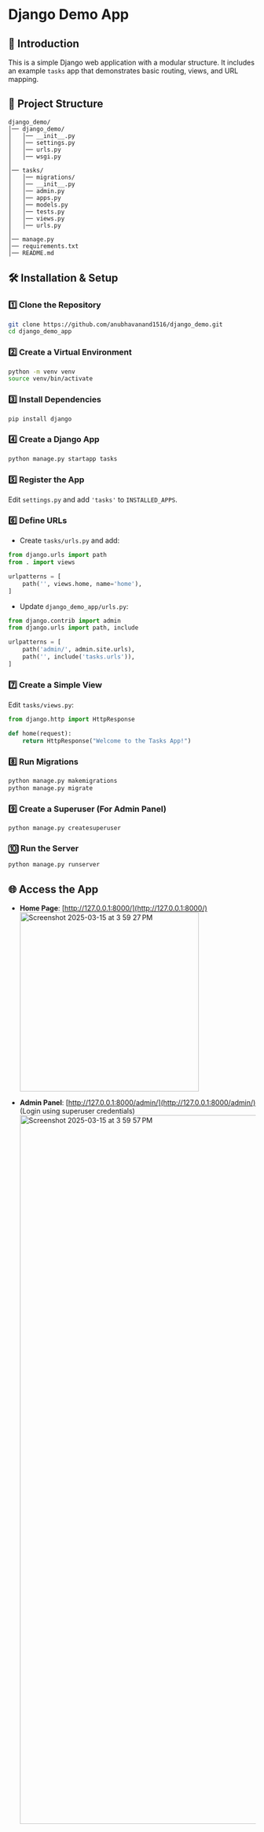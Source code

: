 # Django Demo App

## 🚀 Introduction
This is a simple Django web application with a modular structure. It includes an example `tasks` app that demonstrates basic routing, views, and URL mapping.

## 📁 Project Structure
```
django_demo/
│── django_demo/
│   │── __init__.py
│   │── settings.py
│   │── urls.py
│   │── wsgi.py
│
│── tasks/
│   │── migrations/
│   │── __init__.py
│   │── admin.py
│   │── apps.py
│   │── models.py
│   │── tests.py
│   │── views.py
│   │── urls.py
│
│── manage.py
│── requirements.txt
│── README.md
```

## 🛠 Installation & Setup

### 1️⃣ Clone the Repository
```bash
git clone https://github.com/anubhavanand1516/django_demo.git
cd django_demo_app
```

### 2️⃣ Create a Virtual Environment
```bash
python -m venv venv
source venv/bin/activate 
```

### 3️⃣ Install Dependencies
```bash
pip install django
```

### 4️⃣ Create a Django App
```bash
python manage.py startapp tasks
```

### 5️⃣ Register the App
Edit `settings.py` and add `'tasks'` to `INSTALLED_APPS`.

### 6️⃣ Define URLs
- Create `tasks/urls.py` and add:
```python
from django.urls import path
from . import views

urlpatterns = [
    path('', views.home, name='home'),
]
```

- Update `django_demo_app/urls.py`:
```python
from django.contrib import admin
from django.urls import path, include

urlpatterns = [
    path('admin/', admin.site.urls),
    path('', include('tasks.urls')),
]
```

### 7️⃣ Create a Simple View
Edit `tasks/views.py`:
```python
from django.http import HttpResponse

def home(request):
    return HttpResponse("Welcome to the Tasks App!")
```

### 8️⃣ Run Migrations
```bash
python manage.py makemigrations
python manage.py migrate
```

### 9️⃣ Create a Superuser (For Admin Panel)
```bash
python manage.py createsuperuser
```

### 🔟 Run the Server
```bash
python manage.py runserver
```

## 🌐 Access the App
- **Home Page**: [http://127.0.0.1:8000/](http://127.0.0.1:8000/)
  <img width="364" alt="Screenshot 2025-03-15 at 3 59 27 PM" src="https://github.com/user-attachments/assets/c2e936eb-ca7e-41d4-962b-e99c7faea13d" />
  
- **Admin Panel**: [http://127.0.0.1:8000/admin/](http://127.0.0.1:8000/admin/) (Login using superuser credentials)<img width="1440" alt="Screenshot 2025-03-15 at 3 59 57 PM" src="https://github.com/user-attachments/assets/7888b454-0792-4bcb-b1ff-b43bd6e992e4" />

  

